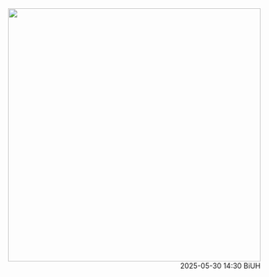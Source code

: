 <img src="https://fzhang.bioinfo-lab.com/img/white.png" height="10">

<p align="right">
  <img src="https://www.biuh-dt.com/img/biuh_building.jpg" width="500">
  <br>
  2025-05-30 14:30 BiUH
</p>


